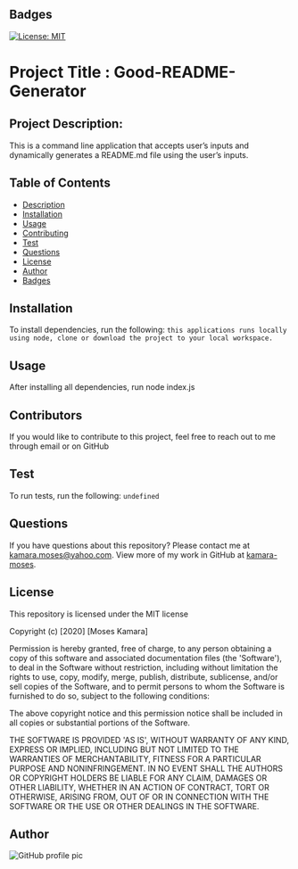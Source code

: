 
  ## Badges
  [![License: MIT](https://img.shields.io/badge/License-MIT-yellow.svg)](https://opensource.org/licenses/MIT)
  # Project Title : Good-README-Generator
## Project Description:
This is a command line application that accepts user’s inputs and dynamically generates a README.md file using the user’s inputs.
## Table of Contents
* [Description](#description)
* [Installation](#installation)
* [Usage](#usage)
* [Contributing](#contributing)
* [Test](#test)
* [Questions](#questions)
* [License](#license)
* [Author](#Author)
* [Badges](#badges)
## Installation
To install dependencies, run the following:
`
this applications runs locally using node, clone or download the project to your local workspace.
`
## Usage
After installing all dependencies, run node index.js
## Contributors
If you would like to contribute to this project, feel free to reach out to me through email or on GitHub
## Test
To run tests, run the following:
`
undefined
`

## Questions
If you have questions about this repository? Please contact me at [kamara.moses@yahoo.com](mailto:kamara.moses@yahoo.com). View more of my work in GitHub at [kamara-moses](https://github.com/kamara-moses).
## License
This repository is licensed under the MIT license

Copyright (c) [2020] [Moses Kamara]

Permission is hereby granted, free of charge, to any person obtaining a copy of this software and associated documentation files (the 'Software'), to deal in the Software without restriction, including without limitation the rights to use, copy, modify, merge, publish, distribute, sublicense, and/or sell copies of the Software, and to permit persons to whom the Software is furnished to do so, subject to the following conditions:

The above copyright notice and this permission notice shall be included in all copies or substantial portions of the Software.

THE SOFTWARE IS PROVIDED 'AS IS', WITHOUT WARRANTY OF ANY KIND, EXPRESS OR IMPLIED, INCLUDING BUT NOT LIMITED TO THE WARRANTIES OF MERCHANTABILITY, FITNESS FOR A PARTICULAR PURPOSE AND NONINFRINGEMENT. IN NO EVENT SHALL THE AUTHORS OR COPYRIGHT HOLDERS BE LIABLE FOR ANY CLAIM, DAMAGES OR OTHER LIABILITY, WHETHER IN AN ACTION OF CONTRACT, TORT OR OTHERWISE, ARISING FROM, OUT OF OR IN CONNECTION WITH THE SOFTWARE OR THE USE OR OTHER DEALINGS IN THE SOFTWARE.
## Author 
![GitHub profile pic](https://avatars3.githubusercontent.com/u/65128951?v=4)
